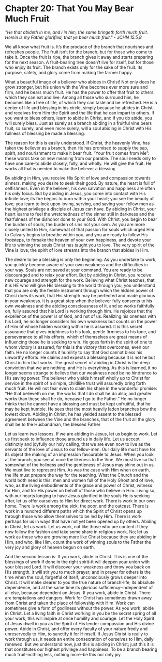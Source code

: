 # Chapter 20: That You May Bear Much Fruit

_"He that abideth in me, and I in him, the same bringeth forth much fruit. Herein is my Father glorified, that ye bear much fruit." - JOHN 15:5,8_

We all know what fruit is. It’s the produce of the branch that nourishes and refreshes people. The fruit isn’t for the branch, but for those who come to take it. Once the fruit is ripe, the branch gives it away and starts preparing for the next season. A fruit-bearing tree doesn’t live for itself, but for those who enjoy its fruit. The branch exists only for the sake of the fruit. Its purpose, safety, and glory come from making the farmer happy.

What a beautiful image of a believer who abides in Christ! Not only does he grow stronger, but his union with the Vine becomes ever more sure and firm, and he bears much fruit. He has the power to offer that fruit to others, which they can eat and live. Among all those who surround him, he becomes like a tree of life, of which they can taste and be refreshed. He is a center of life and blessing in his circle, simply because he abides in Christ and receives from Him the Spirit and the life that he can impart to others. If you want to bless others, learn to abide in Christ, and if you do abide, you will surely bless. Just as surely as a branch abiding in a fruitful vine bears fruit, so surely, and even more surely, will a soul abiding in Christ with His fullness of blessing be made a blessing.

The reason for this is easily understood. If Christ, the heavenly Vine, has taken the believer as a branch, then He has promised to supply the sap, spirit, and nourishment to make it bear fruit. “Your fruit comes from Me”: these words take on new meaning from our parable. The soul needs only to have one care–to abide closely, fully, and wholly. He will give the fruit. He works all that is needed to make the believer a blessing.

By abiding in Him, you receive His Spirit of love and compassion towards sinners, making you desire to seek their good. By nature, the heart is full of selfishness. Even in the believer, his own salvation and happiness are often his only focus. But by abiding in Jesus, you come into contact with His infinite love; its fire begins to burn within your heart; you see the beauty of love; you learn to look upon loving, serving, and saving your fellow men as the highest privilege a disciple of Jesus can have. By abiding in Christ, your heart learns to feel the wretchedness of the sinner still in darkness and the fearfulness of the dishonor done to your God. With Christ, you begin to bear the burden of souls, the burden of sins not your own. As you are more closely united to Him, somewhat of that passion for souls which urged Him to Calvary begins to breathe within you, and you are ready to follow His footsteps, to forsake the heaven of your own happiness, and devote your life to winning the souls Christ has taught you to love. The very spirit of the Vine is love; the spirit of love streams into the branch that abides in Him.

The desire to be a blessing is only the beginning. As you undertake to work, you quickly become aware of your own weakness and the difficulties in your way. Souls are not saved at your command. You are ready to be discouraged and to relax your effort. But by abiding in Christ, you receive new courage and strength for the work. Believing what Christ teaches, that it is HE who will give His blessing to the world through you, you understand that you are only the feeble instrument through which the hidden power of Christ does its work, that His strength may be perfected and made glorious in your weakness. It is a great step when the believer fully consents to his own weakness and the abiding consciousness of it, and so works faithfully on, fully assured that his Lord is working through him. He rejoices that the excellence of the power is of God, and not of us. Realizing his oneness with his Lord, he no longer considers his own weakness but counts on the power of Him of whose hidden working within he is assured. It is this secret assurance that gives brightness to his look, gentle firmness to his tone, and perseverance to all his efforts, which of themselves are great means of influencing those he is seeking to win. He goes forth in the spirit of one to whom victory is assured; for this is the victory that overcomes, even our faith. He no longer counts it humility to say that God cannot bless his unworthy efforts. He claims and expects a blessing because it is not he but Christ in him that works. The great secret of abiding in Christ is the deep conviction that we are nothing, and He is everything. As this is learned, it no longer seems strange to believe that our weakness need be no hindrance to His saving power. The believer who yields himself wholly up to Christ for service in the spirit of a simple, childlike trust will assuredly bring forth much fruit. He will not fear even to claim his share in the wonderful promise: “He that believeth on me, the works that I do shall he do also; and greater works than these shall he do, because I go to the Father.” He no longer thinks that he cannot have a blessing and must be kept unfruitful, that he may be kept humble. He sees that the most heavily laden branches bow the lowest down. Abiding in Christ, he has yielded assent to the blessed agreement between the Vine and the branches, that of the fruit all the glory shall be to the Husbandman, the blessed Father

Let us learn two lessons. If we are abiding in Jesus, let us begin to work. Let us first seek to influence those around us in daily life. Let us accept distinctly and joyfully our holy calling, that we are even now to live as the servants of the love of Jesus to our fellow-men. Our daily life must have for its object the making of an impression favourable to Jesus. When you look at the branch, you see at once the likeness to the Vine. We must live so that somewhat of the holiness and the gentleness of Jesus may shine out in us. We must live to represent Him. As was the case with Him when on earth, the life must prepare the way for the teaching. What the Church and the world both need is this: men and women full of the Holy Ghost and of love, who, as the living embodiments of the grace and power of Christ, witness for Him, and for His power on behalf of those who believe in Him. Living so, with our hearts longing to have Jesus glorified in the souls He is seeking after, let us offer ourselves to Him for direct work. There is work in our own home. There is work among the sick, the poor, and the outcast. There is work in a hundred different paths which the Spirit of Christ opens up through those who allow themselves to be led by Him. There is work perhaps for us in ways that have not yet been opened up by others. Abiding in Christ, let us work. Let us work, not like those who are content if they now follow the fashion and take some share in religious work. No; let us work as those who are growing more like Christ because they are abiding in Him, and who, like Him, count the work of winning souls to the Father the very joy and glory of heaven begun on earth.

And the second lesson is: If you work, abide in Christ. This is one of the blessings of work if done in the right spirit–it will deepen your union with your blessed Lord. It will discover your weakness and throw you back on His strength. It will stir you to much prayer; and in prayer for others is the time when the soul, forgetful of itself, unconsciously grows deeper into Christ. It will make clearer to you the true nature of branch-life; its absolute dependence, and at the same time its glorious sufficiency–independent of all else, because dependent on Jesus. If you work, abide in Christ. There are temptations and dangers. Work for Christ has sometimes drawn away from Christ and taken the place of fellowship with Him. Work can sometimes give a form of godliness without the power. As you work, abide in Christ. Let a living faith in Christ working in you be the secret spring of all your work; this will inspire at once humility and courage. Let the Holy Spirit of Jesus dwell in you as the Spirit of His tender compassion and His divine power. Abide in Christ, and offer every faculty of your nature freely and unreservedly to Him, to sanctify it for Himself. If Jesus Christ is really to work through us, it needs an entire consecration of ourselves to Him, daily renewed. But we understand now, just this is abiding in Christ; just this it is that constitutes our highest privilege and happiness. To be a branch bearing much fruit–nothing less, nothing more–be this our only joy.


